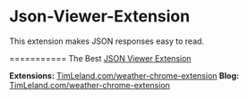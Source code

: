 # Json-Viewer-Extension

This extension makes JSON responses easy to read.

===========
The Best [JSON Viewer Extension](https://timleland.com/json-viewer-extension/)

**Extensions:** [TimLeland.com/weather-chrome-extension](http://timleland.com/extensions)
**Blog:** [TimLeland.com/weather-chrome-extension](http://timleland.com/)
